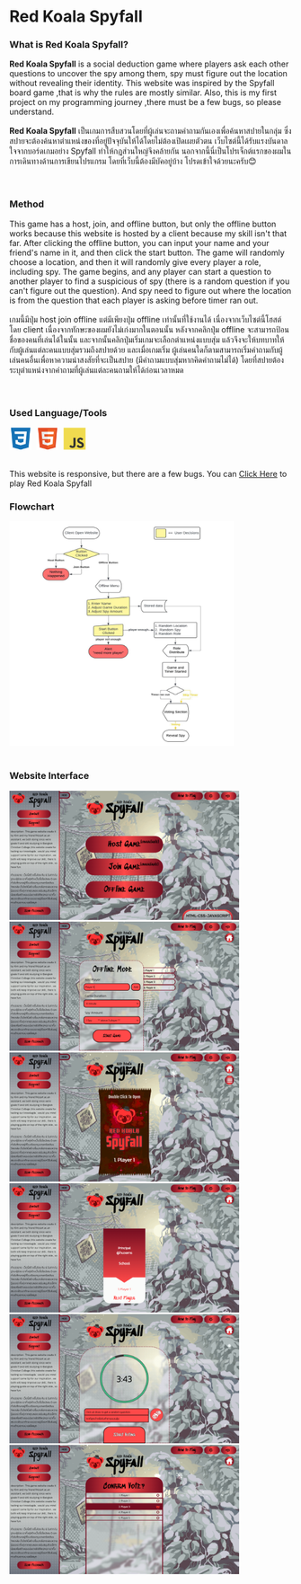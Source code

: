 # Red Koala Spyfall

### What is Red Koala Spyfall?
**Red Koala Spyfall** is a social deduction game where players ask each other questions to uncover the spy among them, spy must figure out the location without revealing their identity. This website was inspired by the Spyfall board game ,that is why the rules are mostly similar. Also, this is my first project on my programming journey ,there must be a few bugs, so please understand. 
<br>  
**Red Koala Spyfall** เป็นเกมการสืบสวนโดยที่ผู้เล่นจะถามคำถามกันเองเพื่อค้นหาสปายในกลุ่ม ซึ่งสปายจะต้องค้นหาตำแหน่งของที่อยู่ปัจจุบันให้ได้โดยไม่ต้องเปิดเผยตัวตน เว็บไซต์นี้ได้รับแรงบันดาลใจจากบอร์ดเกมอย่าง Spyfall ทำให้กฎส่วนใหญ่จึงคล้ายกัน นอกจากนี้นี่เป็นโปรเจ็กต์แรกของผมในการเดินทางด้านการเขียนโปรแกรม โดยที่เว็บนี้ต้องมีบัคอยู่บ้าง โปรดเข้าใจด้วยนะครับ😊
<br>
<br>
<br>
### Method
This game has a host, join, and offline button, but only the offline button works because this website is hosted by a client because my skill isn't that far. After clicking the offline button, you can input your name and your friend's name in it, and then click the start button. The game will randomly choose a location, and then it will randomly give every player a role, including spy. The game begins, and any player can start a question to another player to find a suspicious of spy (there is a random question if you can't figure out the question). And spy need to figure out where the location is from the question that each player is asking before timer ran out.
<br>  
เกมนี้มีปุ่ม host join offline แต่มีเพียงปุ่ม offline เท่านั้นที่ใช้งานได้ เนื่องจากเว็บไซต์นี้โฮสต์โดย client เนื่องจากทักษะของผมยังไม่เก่งมากในตอนนั้น หลังจากคลิกปุ่ม offline จะสามารถป้อนชื่อของคนที่เล่นได้ในนั้น และจากนั้นคลิกปุ่มเริ่มเกมจะเลือกตำแหน่งแบบสุ่ม แล้วจึงจะให้บทบาทให้กับผู้เล่นแต่ละคนแบบสุ่มรวมถึงสปายด้วย และเมื่อเกมเริ่ม ผู้เล่นคนใดก็ตามสามารถเริ่มคำถามกับผู้เล่นคนอื่นเพื่อหาความน่าสงสัยที่จะเป็นสปาย (มีคำถามแบบสุ่มหากคิดคำถามไม่ได้) โดยที่สปายต้องระบุตำแหน่งจากคำถามที่ผู้เล่นแต่ละคนถามให้ได้ก่อนเวลาหมด
<br>
<br>
<br>

### Used Language/Tools
<div>
  <img src="https://github.com/devicons/devicon/blob/master/icons/css3/css3-plain.svg"  title="CSS"width="40" height="40"/>&nbsp;
  <img src="https://github.com/devicons/devicon/blob/master/icons/html5/html5-original.svg" title="HTML5"width="40" height="40"/>&nbsp;
  <img src="https://github.com/devicons/devicon/blob/master/icons/javascript/javascript-original.svg" title="JavaScript"width="40" height="40"/>&nbsp;
</div>
<br>  

This website is responsive, but there are a few bugs. You can [Click Here](https://kimmuie.github.io/spyfall/) to play Red Koala Spyfall

### Flowchart 
<div>
  <img src="./illustration/Flowchart.jpeg"  title="Flowchart"width="400" height="400"/>
</div>
<br>  

### Website Interface
<div>
  <img src="./illustration/UI1.png"  title="UI" height="230"/>
  <img src="./illustration/UI2.png"  title="UI" height="230"/>
  <img src="./illustration/UI3.png"  title="UI" height="230"/>
  <img src="./illustration/UI4.png"  title="UI" height="230"/>
  <img src="./illustration/UI5.png"  title="UI" height="230"/>
  <img src="./illustration/UI6.png"  title="UI" height="230"/>
</div>
